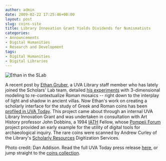 ```yaml
---
author: admin
date: 2009-02-22 17:25:46+00:00
layout: post
slug: coins-site
title: Library Innovation Grant Yields Dividends for Numismatists
categories:
- Announcements
- Digital Humanities
- Research and Development
tags:
- Digital Humanities
- Digital Libraries
---
```


![Ethan in the SLab](http://farm4.static.flickr.com/3614/3300810539_6e6f755e21.jpg)

A recent post by [Ethan Gruber](/contributors/ewg4x/), a UVA Library staff member who has lately joined the Scholars' Lab team, detailed [his experiments](http://scholarslab.lib.virginia.edu/index.php/digital-humanities/research-applications-for-3d-models-in-art-history/) with 3-dimensional modeling to re-contextualize Roman mosaics -- right down to the interplay of light and shadow in ancient villas.  Now Ethan's work on creating a scholarly interface for the study of Greek and Roman coins has been [profiled in UVA Today](http://www.virginia.edu/uvatoday/newsRelease.php?id=7810).  This project came about through an internal UVA Library Innovation Grant and was undertaken in consultation with Art History professor John Dobbins, a 1994 [IATH](http://iath.virginia.edu) Fellow, whose [Pompeii Forum](http://pompeii.virginia.edu/) project provided an early example for the utility of digital tools for archaeological inquiry.  The rare coins were scanned by Andrew Curley of the Library's [Scholarly Resources](http://lib.virginia.edu/scholarlyresources/) Digitization Services.




Photo credit: Dan Addison.  Read the full UVA Today press release [here](http://www.virginia.edu/uvatoday/newsRelease.php?id=7810), or jump straight to the [coins collection](http://coins.lib.virginia.edu/).

